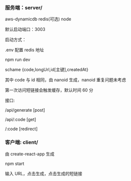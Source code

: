 ### 服务端：server/

aws-dynamicdb redis(可选) node

默认启动端口：3003

启动方式：

.env 配置 redis 地址

npm run dev

schame
{code,longUrl,id[主键],createdAt}

其中 code 与 id 相同，由 nanoid 生成，nanoid 重复问题未考虑

第一次访问短链接会触发缓存，默认时间 60 分

接口:

/api/generate [post]

/api/:code [get]

/:code [redirect]

### 客户端: client/

由 create-react-app 生成

npm start

输入 URL，点击生成，点击生成的短链接
